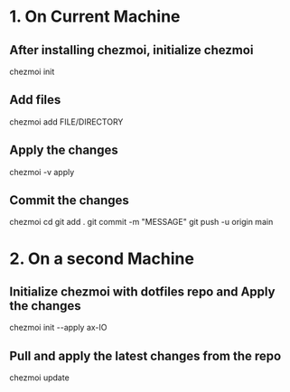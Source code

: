 # 1. On Current Machine
## After installing chezmoi, initialize chezmoi
chezmoi init
## Add files
chezmoi add FILE/DIRECTORY

## Apply the changes
chezmoi -v apply

## Commit the changes
chezmoi cd
git add .
git commit -m "MESSAGE"
git push -u origin main

# 2. On a second Machine
## Initialize chezmoi with dotfiles repo and Apply the changes
chezmoi init --apply ax-IO

## Pull and apply the latest changes from the repo
chezmoi update 
